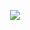 <p align="center">
  <a href="https://github.com/arnonrdp/Bot-Deschamps-Newsletter/actions/workflows/main.yml" alt="Python Script Workflow">
    <img src="https://github.com/arnonrdp/Bot-Deschamps-Newsletter/actions/workflows/main.yml/badge.svg">
  </a>
</p>
